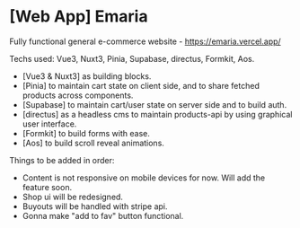 # [Web App] Emaria
Fully functional general e-commerce website - https://emaria.vercel.app/
 

Techs used: Vue3, Nuxt3, Pinia, Supabase, directus, Formkit, Aos.
- [Vue3 & Nuxt3] as building blocks.
- [Pinia] to maintain cart state on client side, and to share fetched products across components.
- [Supabase] to maintain cart/user state on server side and to build auth.
- [directus] as a headless cms to maintain products-api by using graphical user interface.
- [Formkit] to build forms with ease.
- [Aos] to build scroll reveal animations.



Things to be added in order:
- Content is not responsive on mobile devices for now. Will add the feature soon.
- Shop ui will be redesigned.
- Buyouts will be handled with stripe api.
- Gonna make "add to fav" button functional.


